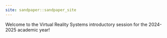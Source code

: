 ```yaml
---
site: sandpaper::sandpaper_site 
---
```



Welcome to the Virtual Reality Systems introductory session for the 2024-2025 academic year!
